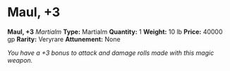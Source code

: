 # Maul, +3

**Maul, +3**
_Martialm_
**Type:** Martialm
**Quantity:** 1
**Weight:** 10 lb
**Price:** 40000 gp
**Rarity:** Veryrare
**Attunement:** None

*You have a +3 bonus to attack and damage rolls made with this magic weapon.*